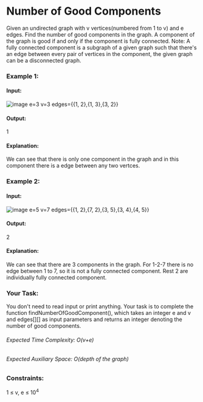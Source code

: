 # Number of Good Components
Given an undirected graph with v vertices(numbered from 1 to v) and e edges. Find the number of good components in the graph.
A component of the graph is good if and only if the component is fully connected.
Note: A fully connected component is a subgraph of a given graph such that there's an edge between every pair of vertices in the component, the given graph can be a disconnected graph. 

### Example 1:
#### Input: 
![image](https://github.com/Shailesh93602/potd/assets/87556206/dfd0611d-72aa-4ebe-afad-4c1e8e9c62e5)
e=3 
v=3
edges={{1, 2},{1, 3},{3, 2}}
#### Output: 
1
#### Explanation: 
We can see that there is only one component in the graph and in this component there is a edge between any two vertces.

### Example 2:
#### Input:
![image](https://github.com/Shailesh93602/potd/assets/87556206/bd579203-1ade-4a28-aa1f-ad2cb3484fd9)
e=5 
v=7
edges={{1, 2},{7, 2},{3, 5},{3, 4},{4, 5}}
#### Output: 
2
#### Explanation: 
We can see that there are 3 components in the graph. For 1-2-7 there is no edge between 1 to 7, so it is not a fully connected component. Rest 2 are individually fully connected component.

### Your Task:
You don't need to read input or print anything. Your task is to complete the function findNumberOfGoodComponent(), which takes an integer e and v and edges[][] as input parameters and returns an integer denoting the number of good components.

###### Expected Time Complexity: O(v+e)
###### Expected Auxiliary Space: O(depth of the graph)

### Constraints:
1 ≤ v, e ≤ $`10^4`$

